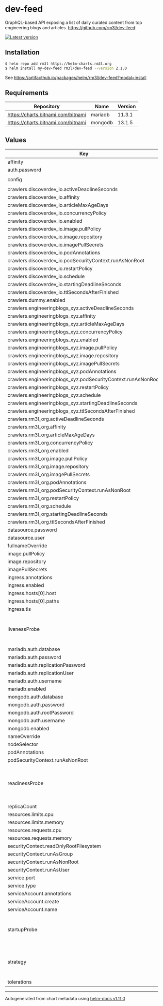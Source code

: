 # dev-feed

GraphQL-based API exposing a list of daily curated content from top engineering blogs and articles.
https://github.com/rm3l/dev-feed

[![Latest version](https://img.shields.io/badge/latest_version-2.1.0-blue)](https://artifacthub.io/packages/helm/rm3l/dev-feed)

## Installation

```bash
$ helm repo add rm3l https://helm-charts.rm3l.org
$ helm install my-dev-feed rm3l/dev-feed --version 2.1.0
```

See https://artifacthub.io/packages/helm/rm3l/dev-feed?modal=install

## Requirements

| Repository | Name | Version |
|------------|------|---------|
| https://charts.bitnami.com/bitnami | mariadb | 11.3.1 |
| https://charts.bitnami.com/bitnami | mongodb | 13.1.5 |

## Values

| Key | Type | Default | Description |
|-----|------|---------|-------------|
| affinity | object | `{}` |  |
| auth.password | string | `"r3allyPl34s3Ch4ng3M3"` |  |
| config | string | `"logging.level.org.rm3l.devfeed=INFO\ndatasource.poolSize=2\nexecutor.thread-pool.size=20\n#article.screenshot.service=pagespeedonline\n#pagespeedonline.api.timeoutSeconds=300\n"` |  |
| crawlers.discoverdev_io.activeDeadlineSeconds | int | `1800` |  |
| crawlers.discoverdev_io.affinity | object | `{}` |  |
| crawlers.discoverdev_io.articleMaxAgeDays | int | `365` |  |
| crawlers.discoverdev_io.concurrencyPolicy | string | `"Forbid"` |  |
| crawlers.discoverdev_io.enabled | bool | `true` |  |
| crawlers.discoverdev_io.image.pullPolicy | string | `"IfNotPresent"` |  |
| crawlers.discoverdev_io.image.repository | string | `"rm3l/dev-feed-crawler-discoverdev_io"` |  |
| crawlers.discoverdev_io.imagePullSecrets | list | `[]` |  |
| crawlers.discoverdev_io.podAnnotations | object | `{}` |  |
| crawlers.discoverdev_io.podSecurityContext.runAsNonRoot | bool | `true` |  |
| crawlers.discoverdev_io.restartPolicy | string | `"OnFailure"` |  |
| crawlers.discoverdev_io.schedule | string | `"0 0 * * 0"` |  |
| crawlers.discoverdev_io.startingDeadlineSeconds | int | `3600` |  |
| crawlers.discoverdev_io.ttlSecondsAfterFinished | int | `900` |  |
| crawlers.dummy.enabled | bool | `false` |  |
| crawlers.engineeringblogs_xyz.activeDeadlineSeconds | int | `1800` |  |
| crawlers.engineeringblogs_xyz.affinity | object | `{}` |  |
| crawlers.engineeringblogs_xyz.articleMaxAgeDays | int | `365` |  |
| crawlers.engineeringblogs_xyz.concurrencyPolicy | string | `"Forbid"` |  |
| crawlers.engineeringblogs_xyz.enabled | bool | `true` |  |
| crawlers.engineeringblogs_xyz.image.pullPolicy | string | `"IfNotPresent"` |  |
| crawlers.engineeringblogs_xyz.image.repository | string | `"rm3l/dev-feed-crawler-engineeringblogs_xyz"` |  |
| crawlers.engineeringblogs_xyz.imagePullSecrets | list | `[]` |  |
| crawlers.engineeringblogs_xyz.podAnnotations | object | `{}` |  |
| crawlers.engineeringblogs_xyz.podSecurityContext.runAsNonRoot | bool | `true` |  |
| crawlers.engineeringblogs_xyz.restartPolicy | string | `"OnFailure"` |  |
| crawlers.engineeringblogs_xyz.schedule | string | `"*/30 * * * *"` |  |
| crawlers.engineeringblogs_xyz.startingDeadlineSeconds | int | `3600` |  |
| crawlers.engineeringblogs_xyz.ttlSecondsAfterFinished | int | `900` |  |
| crawlers.rm3l_org.activeDeadlineSeconds | int | `1800` |  |
| crawlers.rm3l_org.affinity | object | `{}` |  |
| crawlers.rm3l_org.articleMaxAgeDays | int | `365` |  |
| crawlers.rm3l_org.concurrencyPolicy | string | `"Forbid"` |  |
| crawlers.rm3l_org.enabled | bool | `true` |  |
| crawlers.rm3l_org.image.pullPolicy | string | `"IfNotPresent"` |  |
| crawlers.rm3l_org.image.repository | string | `"rm3l/dev-feed-crawler-rm3l_org"` |  |
| crawlers.rm3l_org.imagePullSecrets | list | `[]` |  |
| crawlers.rm3l_org.podAnnotations | object | `{}` |  |
| crawlers.rm3l_org.podSecurityContext.runAsNonRoot | bool | `true` |  |
| crawlers.rm3l_org.restartPolicy | string | `"OnFailure"` |  |
| crawlers.rm3l_org.schedule | string | `"0 0 * * *"` |  |
| crawlers.rm3l_org.startingDeadlineSeconds | int | `3600` |  |
| crawlers.rm3l_org.ttlSecondsAfterFinished | int | `900` |  |
| datasource.password | string | `"pl34s3Ch4ng3M3"` |  |
| datasource.user | string | `"db-user"` |  |
| fullnameOverride | string | `""` |  |
| image.pullPolicy | string | `"IfNotPresent"` |  |
| image.repository | string | `"rm3l/dev-feed-api"` |  |
| imagePullSecrets | list | `[]` |  |
| ingress.annotations | object | `{}` |  |
| ingress.enabled | bool | `false` |  |
| ingress.hosts[0].host | string | `"dev-feed-api.local"` |  |
| ingress.hosts[0].paths | list | `[]` |  |
| ingress.tls | list | `[]` |  |
| livenessProbe | object | `{"initialDelaySeconds":3,"periodSeconds":90,"timeoutSeconds":10}` | Configure the liveness healthcheck for the containers |
| mariadb.auth.database | string | `"dev-feed"` |  |
| mariadb.auth.password | string | `"pl34s3Ch4ng3M3"` |  |
| mariadb.auth.replicationPassword | string | `"pl34s3Ch4ng3M3"` |  |
| mariadb.auth.replicationUser | string | `"replicator"` |  |
| mariadb.auth.username | string | `"db-user"` |  |
| mariadb.enabled | bool | `true` |  |
| mongodb.auth.database | string | `"dev-feed"` |  |
| mongodb.auth.password | string | `"pl34s3Ch4ng3M3"` |  |
| mongodb.auth.rootPassword | string | `"pl34s3Ch4ng3M3"` |  |
| mongodb.auth.username | string | `"db-user"` |  |
| mongodb.enabled | bool | `false` |  |
| nameOverride | string | `""` |  |
| nodeSelector | object | `{}` |  |
| podAnnotations | object | `{}` |  |
| podSecurityContext.runAsNonRoot | bool | `true` |  |
| readinessProbe | object | `{"initialDelaySeconds":3,"periodSeconds":4,"timeoutSeconds":10}` | Configure the readiness healthcheck for the containers |
| replicaCount | int | `1` |  |
| resources.limits.cpu | string | `"500m"` |  |
| resources.limits.memory | string | `"2048Mi"` |  |
| resources.requests.cpu | string | `"500m"` |  |
| resources.requests.memory | string | `"1024Mi"` |  |
| securityContext.readOnlyRootFilesystem | bool | `true` |  |
| securityContext.runAsGroup | int | `65534` |  |
| securityContext.runAsNonRoot | bool | `true` |  |
| securityContext.runAsUser | int | `65534` |  |
| service.port | int | `28080` |  |
| service.type | string | `"ClusterIP"` |  |
| serviceAccount.annotations | object | `{}` |  |
| serviceAccount.create | bool | `true` |  |
| serviceAccount.name | string | `nil` |  |
| startupProbe | object | `{"failureThreshold":10,"initialDelaySeconds":180,"periodSeconds":4,"timeoutSeconds":10}` | Configure the startup healthcheck for the containers |
| strategy | object | `{}` | Strategy used to replace old Pods by new ones |
| tolerations | list | `[]` |  |

----------------------------------------------
Autogenerated from chart metadata using [helm-docs v1.11.0](https://github.com/norwoodj/helm-docs/releases/v1.11.0)